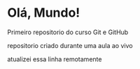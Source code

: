 # Olá, Mundo!
 Primeiro repositorio do curso Git e GitHub

 repositorio criado durante uma aula ao vivo

atualizei essa linha remotamente 
